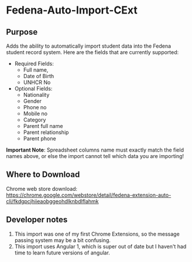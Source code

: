 # Fedena-Auto-Import-CExt

## Purpose
Adds the ability to automatically import student data into the Fedena student record system. Here are the fields that are currently supported:
- Required Fields:
    - Full name,
    - Date of Birth
    - UNHCR No
- Optional Fields:
    - Nationality
    - Gender
    - Phone no
    - Mobile no
    - Category
    - Parent full name
    - Parent relationship
    - Parent phone

**Important Note**: Spreadsheet columns name must exactly match the field names above, or else the import cannot tell which data you are importing!

## Where to Download
Chrome web store download: https://chrome.google.com/webstore/detail/fedena-extension-auto-cli/fkdgpcjhiieaobggeohdlknbdlflahmk
    
## Developer notes
1. This import was one of my first Chrome Extensions, so the message passing system may be a bit confusing.
1. This import uses Angular 1, which is super out of date but I haven't had time to learn future versions of angular.
